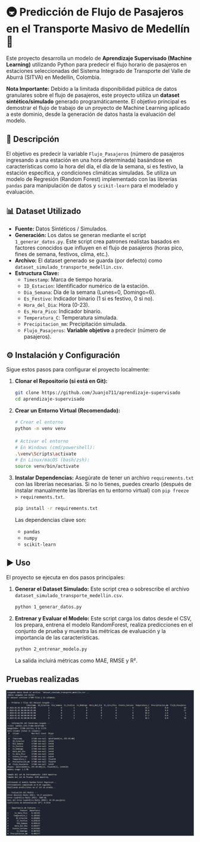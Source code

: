 # 🚇 Predicción de Flujo de Pasajeros en el Transporte Masivo de Medellín 🧠

Este proyecto desarrolla un modelo de **Aprendizaje Supervisado (Machine Learning)** utilizando Python para predecir el flujo horario de pasajeros en estaciones seleccionadas del Sistema Integrado de Transporte del Valle de Aburrá (SITVA) en Medellín, Colombia.

**Nota Importante:** Debido a la limitada disponibilidad pública de datos granulares sobre el flujo de pasajeros, este proyecto utiliza un **dataset sintético/simulado** generado programáticamente. El objetivo principal es demostrar el flujo de trabajo de un proyecto de Machine Learning aplicado a este dominio, desde la generación de datos hasta la evaluación del modelo.

## 📜 Descripción

El objetivo es predecir la variable `Flujo_Pasajeros` (número de pasajeros ingresando a una estación en una hora determinada) basándose en características como la hora del día, el día de la semana, si es festivo, la estación específica, y condiciones climáticas simuladas. Se utiliza un modelo de Regresión (Random Forest) implementado con las librerías `pandas` para manipulación de datos y `scikit-learn` para el modelado y evaluación.

## 📊 Dataset Utilizado

* **Fuente:** Datos Sintéticos / Simulados.
* **Generación:** Los datos se generan mediante el script `1_generar_datos.py`. Este script crea patrones realistas basados en factores conocidos que influyen en el flujo de pasajeros (horas pico, fines de semana, festivos, clima, etc.).
* **Archivo:** El dataset generado se guarda (por defecto) como `dataset_simulado_transporte_medellin.csv`.
* **Estructura Clave:**
    * `Timestamp`: Marca de tiempo horaria.
    * `ID_Estacion`: Identificador numérico de la estación.
    * `Dia_Semana`: Día de la semana (Lunes=0, Domingo=6).
    * `Es_Festivo`: Indicador binario (1 si es festivo, 0 si no).
    * `Hora_del_Dia`: Hora (0-23).
    * `Es_Hora_Pico`: Indicador binario.
    * `Temperatura_C`: Temperatura simulada.
    * `Precipitacion_mm`: Precipitación simulada.
    * `Flujo_Pasajeros`: **Variable objetivo** a predecir (número de pasajeros).

## ⚙️ Instalación y Configuración

Sigue estos pasos para configurar el proyecto localmente:

1.  **Clonar el Repositorio (si está en Git):**
    ```bash
    git clone https://github.com/Juanjo711/aprendizaje-supervisado
    cd aprendizaje-supervisado
    ```

2.  **Crear un Entorno Virtual (Recomendado):**
    ```bash
    # Crear el entorno
    python -m venv venv

    # Activar el entorno
    # En Windows (cmd/powershell):
    .\venv\Scripts\activate
    # En Linux/macOS (bash/zsh):
    source venv/bin/activate
    ```

3.  **Instalar Dependencias:**
    Asegúrate de tener un archivo `requirements.txt` con las librerías necesarias. Si no lo tienes, puedes crearlo (después de instalar manualmente las librerías en tu entorno virtual) con `pip freeze > requirements.txt`.
    ```bash
    pip install -r requirements.txt
    ```
    Las dependencias clave son:
    * `pandas`
    * `numpy`
    * `scikit-learn`

## ▶️ Uso

El proyecto se ejecuta en dos pasos principales:

1.  **Generar el Dataset Simulado:**
    Este script crea o sobrescribe el archivo `dataset_simulado_transporte_medellin.csv`.
    ```bash
    python 1_generar_datos.py
    ```

2.  **Entrenar y Evaluar el Modelo:**
    Este script carga los datos desde el CSV, los prepara, entrena el modelo RandomForest, realiza predicciones en el conjunto de prueba y muestra las métricas de evaluación y la importancia de las características.
    ```bash
    python 2_entrenar_modelo.py
    ```
    La salida incluirá métricas como MAE, RMSE y R².


## Pruebas realizadas

![Pruebas](./pruebas%20realizadas/Pruebas.png)